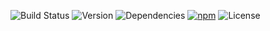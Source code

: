 ![Build Status](https://img.shields.io/github/workflow/status/jrauschenbusch/turf-voronoi-delaunay/Node.js%20CI/main?style=for-the-badge)
![Version](https://img.shields.io/github/package-json/v/jrauschenbusch/turf-voronoi-delaunay?style=for-the-badge)
![Dependencies](https://img.shields.io/david/jrauschenbusch/turf-voronoi-delaunay?style=for-the-badge)
[![npm](https://img.shields.io/npm/v/turf-voronoi-delaunay.svg?style=for-the-badge)](https://www.npmjs.com/package/turf-voronoi-delaunay)
![License](https://img.shields.io/github/license/jrauschenbusch/turf-voronoi-delaunay?style=for-the-badge)